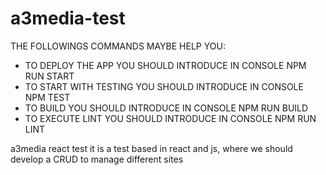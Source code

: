 # a3media-test
<p>THE FOLLOWINGS COMMANDS MAYBE HELP YOU:</p>
<ul>
  <li>TO DEPLOY THE APP YOU SHOULD INTRODUCE IN CONSOLE NPM RUN START</li>
  <li>TO START WITH TESTING YOU SHOULD INTRODUCE IN CONSOLE NPM TEST</li>
  <li>TO BUILD YOU SHOULD INTRODUCE IN CONSOLE NPM RUN BUILD</li>
  <li>TO EXECUTE LINT YOU SHOULD INTRODUCE IN CONSOLE NPM RUN LINT</li>
</ul>
<p>a3media react test it is a test based in react and js, where we should develop a CRUD to manage different sites</p>


